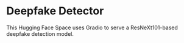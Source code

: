 # Deepfake Detector

This Hugging Face Space uses Gradio to serve a ResNeXt101-based deepfake detection model.
